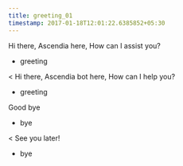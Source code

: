 ```yaml
---
title: greeting_01
timestamp: 2017-01-18T12:01:22.6385852+05:30
---
```


Hi there, Ascendia here, How can I assist you?
* greeting

< Hi there, Ascendia bot here, How can I help you?
* greeting

Good bye
* bye

< See you later!
* bye
